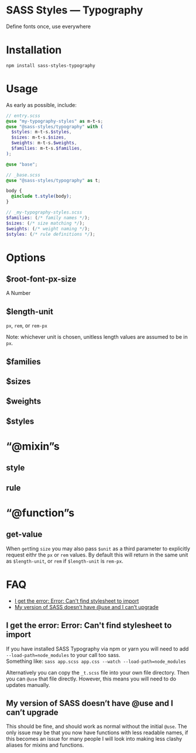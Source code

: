 # SASS Styles — Typography

Define fonts once, use everywhere

# Installation

```
npm install sass-styles-typography
```

# Usage

As early as possible, include:
```scss
// entry.scss
@use "my-typography-styles" as m-t-s;
@use "@sass-styles/typography" with (
  $styles: m-t-s.$styles,
  $sizes: m-t-s.$sizes,
  $weights: m-t-s.$weights,
  $families: m-t-s.$families,
);

@use "base";
```
```scss
// _base.scss
@use "@sass-styles/typography" as t;

body {
  @include t.style(body);
}
```
```scss
// _my-typography-styles.scss
$families: (/* family names */);
$sizes: (/* size matching */);
$weights: (/* weight naming */);
$styles: (/* rule definitions */);
```


# Options

## $root-font-px-size

A Number

## $length-unit

`px`, `rem`, or `rem-px`

Note: whichever unit is chosen,
unitless length values are assumed to be in `px`.

## $families

## $sizes

## $weights

## $styles


# “@mixin”s

## style

## rule


# “@function”s

## get-value

When `get`ting `size` you may also pass `$unit` as a third parameter
to explicitly request eithr the `px` or `rem` values.
By default this will return in the same unit as `$length-unit`,
or `rem` if `$length-unit` is `rem-px`.


# FAQ

- [I get the error: Error: Can't find stylesheet to import](#i-get-the-error-error-cant-find-stylesheet-to-import)
- [My version of SASS doesn’t have @use and I can’t upgrade](#my-version-of-sass-doesnt-have-use-and-i-cant-upgrade)

## I get the error: Error: Can't find stylesheet to import

If you have installed SASS Typography via npm or yarn you will
need to add `--load-path=node_modules` to your call too sass.\
Something like: `sass app.scss app.css --watch --load-path=node_modules`

Alternatively you can copy the `_t.scss` file into your own file directory.
Then you can `@use` that file directly.
However, this means you will need to do updates manually.

## My version of SASS doesn’t have @use and I can’t upgrade

This should be fine, and should work as normal without the initial `@use`.
The only issue may be that you now have functions with less readable names,
if this becomes an issue for many people I will look into making less clashy
aliases for mixins and functions.
